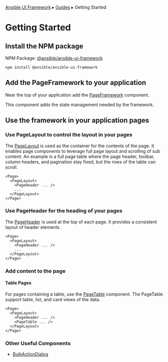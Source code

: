 [Ansible UI Framework](Framework.md) ▸ [Guides](Guides.md) ▸ Getting Started

# Getting Started

## Install the NPM package

NPM Package: [@ansible/ansible-ui-framework](https://www.npmjs.com/package/@ansible/ansible-ui-framework)

```
npm install @ansible/ansible-ui-framework
```

## Add the PageFramework to your application

Near the top of your application add the [PageFramework](components/PageFramework.md) component.

This component adds the state management needed by the framework.

## Use the framework in your application pages

### Use PageLayout to control the layout in your pages

The [PageLayout](components/PageLayout.md) is used as the container for the contents of the page. It enables page components to leverage full page layout and scrolling of sub content. An example is a full page table where the page header, toolbar, column headers, and pagination stay fixed, but the rows of the table can scroll.

```tsx
<Page>
  <PageLayout>
    <PageHeader ... />
    ...
  </PageLayout>
</Page>
```

### Use PageHeader for the heading of your pages

The [PageHeader](components/PageHeader.md) is used at the top of each page. It provides a consistent layout of header elements.

```tsx
<Page>
  <PageLayout>
    <PageHeader ... />
    ...
  </PageLayout>
</Page>
```

### Add content to the page

#### Table Pages

For pages containing a table, use the [PageTable](components/PageTable.md) component. The PageTable support table, list, and card views of the data.

```tsx
<Page>
  <PageLayout>
    <PageHeader ... />
    <PageTable ... />
  </PageLayout>
</Page>
```

<!-- #### Form Pages

For pages containing an input form, use the [PageForm](components/PageForm.md) component.

```tsx
<Page>
  <PageLayout>
    <PageHeader ... />
    <PageForm ... />
  </PageLayout>
</Page>
```

#### Detail Pages

TODO

#### Page sub navigation

TODO -->

### Other Useful Components

<!-- - [PageAlertToaster](components/PageAlertToaster.md) -->

- [BulkActionDialog](components/BulkActionDialog.md)
  <!-- - [BulkConfirmationDialog](components/BulkConfirmationDialog.md) -->
  <!-- - [SelectDialog](components/SelectDialog.md) -->
  <!-- - [SelectMultipleDialog](components/SelectMultipleDialog.md) -->
